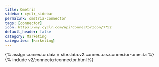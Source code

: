 ```yaml
---
title: Ometria
sidebar: cyclr_sidebar
permalink: ometria-connector
tags: [connector]
icon: https://my.cyclr.com/api/ConnectorIcon/7752
default_header: false
category: Marketing
categories: [Marketing]
---
```

{% assign connectordata = site.data.v2.connectors.connector-ometria %}
{% include v2/connector/connector.html %}	